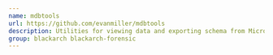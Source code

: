 ```yaml
---
name: mdbtools
url: https://github.com/evanmiller/mdbtools
description: Utilities for viewing data and exporting schema from Microsoft Access Database files.
group: blackarch blackarch-forensic
---
```

